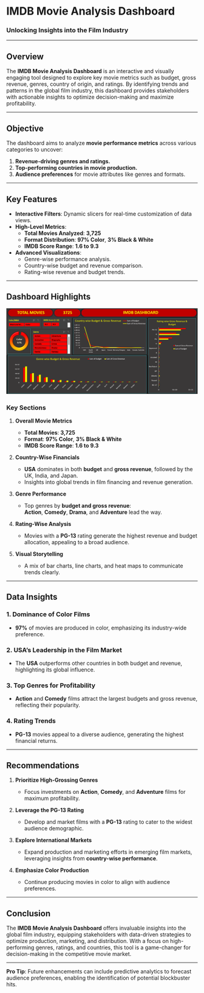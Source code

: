 # **IMDB Movie Analysis Dashboard**  
### **Unlocking Insights into the Film Industry**

---

## **Overview**  
The **IMDB Movie Analysis Dashboard** is an interactive and visually engaging tool designed to explore key movie metrics such as budget, gross revenue, genres, country of origin, and ratings. By identifying trends and patterns in the global film industry, this dashboard provides stakeholders with actionable insights to optimize decision-making and maximize profitability.

---

## **Objective**  
The dashboard aims to analyze **movie performance metrics** across various categories to uncover:  
1. **Revenue-driving genres and ratings.**  
2. **Top-performing countries in movie production.**  
3. **Audience preferences** for movie attributes like genres and formats.  

---

## **Key Features**  
- **Interactive Filters**: Dynamic slicers for real-time customization of data views.  
- **High-Level Metrics**:  
  - **Total Movies Analyzed**: **3,725**  
  - **Format Distribution**: **97% Color**, **3% Black & White**  
  - **IMDB Score Range**: **1.6 to 9.3**  
- **Advanced Visualizations**:  
  - Genre-wise performance analysis.  
  - Country-wise budget and revenue comparison.  
  - Rating-wise revenue and budget trends.

---

## **Dashboard Highlights**  

![IMDB Movie Dashboard](Dashboard_Image.png)  

### **Key Sections**  

1. **Overall Movie Metrics**  
   - **Total Movies**: **3,725**  
   - **Format**: **97% Color**, **3% Black & White**  
   - **IMDB Score Range**: **1.6 to 9.3**  

2. **Country-Wise Financials**  
   - **USA** dominates in both **budget** and **gross revenue**, followed by the UK, India, and Japan.  
   - Insights into global trends in film financing and revenue generation.  

3. **Genre Performance**  
   - Top genres by **budget and gross revenue**:  
     **Action**, **Comedy**, **Drama**, and **Adventure** lead the way.  

4. **Rating-Wise Analysis**  
   - Movies with a **PG-13** rating generate the highest revenue and budget allocation, appealing to a broad audience.  

5. **Visual Storytelling**  
   - A mix of bar charts, line charts, and heat maps to communicate trends clearly.  

---

## **Data Insights**  

### 1. **Dominance of Color Films**  
- **97%** of movies are produced in color, emphasizing its industry-wide preference.  

### 2. **USA’s Leadership in the Film Market**  
- The **USA** outperforms other countries in both budget and revenue, highlighting its global influence.  

### 3. **Top Genres for Profitability**  
- **Action** and **Comedy** films attract the largest budgets and gross revenue, reflecting their popularity.  

### 4. **Rating Trends**  
- **PG-13** movies appeal to a diverse audience, generating the highest financial returns.  

---

## **Recommendations**  

1. **Prioritize High-Grossing Genres**  
   - Focus investments on **Action**, **Comedy**, and **Adventure** films for maximum profitability.  

2. **Leverage the PG-13 Rating**  
   - Develop and market films with a **PG-13** rating to cater to the widest audience demographic.  

3. **Explore International Markets**  
   - Expand production and marketing efforts in emerging film markets, leveraging insights from **country-wise performance**.  

4. **Emphasize Color Production**  
   - Continue producing movies in color to align with audience preferences.  

---

## **Conclusion**  
The **IMDB Movie Analysis Dashboard** offers invaluable insights into the global film industry, equipping stakeholders with data-driven strategies to optimize production, marketing, and distribution. With a focus on high-performing genres, ratings, and countries, this tool is a game-changer for decision-making in the competitive movie market.

---

**Pro Tip**: Future enhancements can include predictive analytics to forecast audience preferences, enabling the identification of potential blockbuster hits.  

